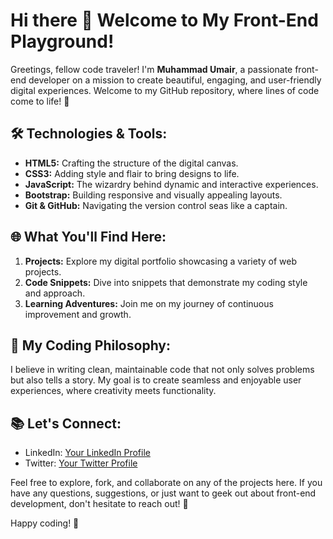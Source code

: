# Hi there 👋 Welcome to My Front-End Playground!

Greetings, fellow code traveler! I'm **Muhammad Umair**, a passionate front-end developer on a mission to create beautiful, engaging, and user-friendly digital experiences. Welcome to my GitHub repository, where lines of code come to life! 🚀

## 🛠️ Technologies & Tools:

- **HTML5:** Crafting the structure of the digital canvas.
- **CSS3:** Adding style and flair to bring designs to life.
- **JavaScript:** The wizardry behind dynamic and interactive experiences.
- **Bootstrap:** Building responsive and visually appealing layouts.
- **Git & GitHub:** Navigating the version control seas like a captain.

## 🌐 What You'll Find Here:

1. **Projects:** Explore my digital portfolio showcasing a variety of web projects.
2. **Code Snippets:** Dive into snippets that demonstrate my coding style and approach.
3. **Learning Adventures:** Join me on my journey of continuous improvement and growth.

## 🚀 My Coding Philosophy:

I believe in writing clean, maintainable code that not only solves problems but also tells a story. My goal is to create seamless and enjoyable user experiences, where creativity meets functionality.

## 📚 Let's Connect:

- LinkedIn: [Your LinkedIn Profile]([https://www.linkedin.com/in/muhammad-umair-8412b8201/])
- Twitter: [Your Twitter Profile](https://twitter.com)

Feel free to explore, fork, and collaborate on any of the projects here. If you have any questions, suggestions, or just want to geek out about front-end development, don't hesitate to reach out! 🌟

Happy coding! 🚀
<!--
**Umair6085/Umair6085** is a ✨ _special_ ✨ repository because its `README.md` (this file) appears on your GitHub profile.

Here are some ideas to get you started:

- 🔭 I’m currently working on ...
- 🌱 I’m currently learning ...
- 👯 I’m looking to collaborate on ...
- 🤔 I’m looking for help with ...
- 💬 Ask me about ...
- 📫 How to reach me: ...
- 😄 Pronouns: ...
- ⚡ Fun fact: ...
-->
